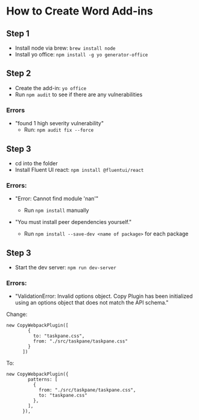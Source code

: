 # How to Create Word Add-ins

## Step 1

- Install node via brew: `brew install node`
- Install yo office: `npm install -g yo generator-office`

## Step 2

- Create the add-in: `yo office`
- Run `npm audit` to see if there are any vulnerabilities

### Errors

- "found 1 high severity vulnerability"
	- Run: `npm audit fix --force`

## Step 3

- cd into the folder
- Install Fluent UI react: `npm install @fluentui/react`

### Errors:

- "Error: Cannot find module 'nan'"
	- Run `npm install` manually

- "You must install peer dependencies yourself."
	- Run `npm install --save-dev <name of package>` for each package

## Step 3

- Start the dev server: `npm run dev-server`

### Errors:

- "ValidationError: Invalid options object. Copy Plugin has been initialized using an options object that does not match the API schema."

Change:

```
new CopyWebpackPlugin([
        {
          to: "taskpane.css",
          from: "./src/taskpane/taskpane.css"
        }
      ])
```

To:

```
new CopyWebpackPlugin({
        patterns: [
          {
            from: "./src/taskpane/taskpane.css", 
            to: "taskpane.css" 
          },
        ],
      }),
```
